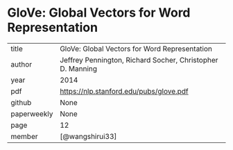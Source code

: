 # GloVe: Global Vectors for Word Representation

|  |  |
| :--- | :--- |
| title | GloVe: Global Vectors for Word Representation |
| author | Jeffrey Pennington, Richard Socher, Christopher D. Manning |
| year | 2014 |
| pdf | https://nlp.stanford.edu/pubs/glove.pdf|
| github |  None |
| paperweekly | None |
| page | 12 |
| member | [@wangshirui33] |
